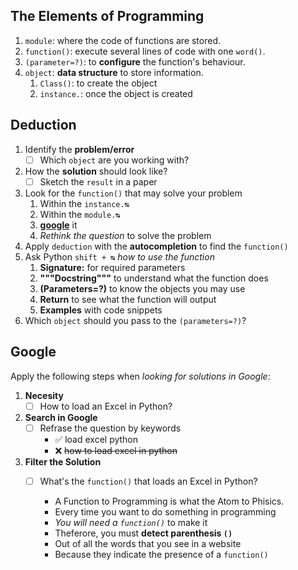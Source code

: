 ## The Elements of Programming

1. `module`: where the code of functions are stored.
2. `function()`: execute several lines of code with one `word()`.
3. `(parameter=?)`: to **configure** the function's behaviour.
4. `object`: **data structure** to store information.
    1. `Class()`: to create the object
    2. `instance.`: once the object is created

## Deduction

1. Identify the **problem/error**
   - [ ] Which `object` are you working with?
2. How the **solution** should look like?
   - [ ] Sketch the `result` in a paper
3. Look for the `function()` that may solve your problem
    1. Within the `instance.↹`
    2. Within the `module.↹`
    3. [**google**](#google) it
    4. *Rethink the question* to solve the problem
4. Apply `deduction` with the **autocompletion** to find the `function()`
5. Ask Python `shift + ↹` *how to use the function*
    1. **Signature:** for required parameters
    2. **"""Docstring"""** to understand what the function does
    3. **(Parameters=?)** to know the objects you may use
    4. **Return** to see what the function will output
    5. **Examples** with code snippets
6. Which `object` should you pass to the `(parameters=?)`?

## Google

Apply the following steps when *looking for solutions in Google*:

1. **Necesity**
    - [ ] How to load an Excel in Python?

2. **Search in Google**
    - [ ] Refrase the question by keywords
        - ✅ load excel python
        - ❌ ~~how to load excel in python~~

3. **Filter the Solution**
    - [ ] What's the `function()` that loads an Excel in Python?
    
        - A Function to Programming is what the Atom to Phisics.
        - Every time you want to do something in programming
        - *You will need a `function()`* to make it
        - Theferore, you must **detect parenthesis `()`**
        - Out of all the words that you see in a website
        - Because they indicate the presence of a `function()`
